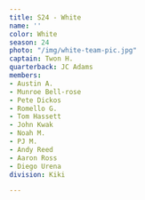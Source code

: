```yaml
---
title: S24 - White
name: ''
color: White
season: 24
photo: "/img/white-team-pic.jpg"
captain: Twon H.
quarterback: JC Adams
members:
- Austin A.
- Munroe Bell-rose
- Pete Dickos
- Romello G.
- Tom Hassett
- John Kwak
- Noah M.
- PJ M.
- Andy Reed
- Aaron Ross
- Diego Urena
division: Kiki

---
```

